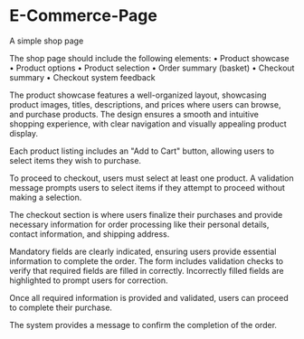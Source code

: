 # E-Commerce-Page
A simple shop page

The shop page should include the following elements:
  •	Product showcase
  •	Product options
  •	Product selection
  •	Order summary (basket)
  •	Checkout summary
  •	Checkout system feedback

The product showcase features a well-organized layout, showcasing product images, titles, descriptions, and prices where users can browse, and purchase products.
The design ensures a smooth and intuitive shopping experience, with clear navigation and visually appealing product display.

Each product listing includes an "Add to Cart" button, allowing users to select items they wish to purchase.

To proceed to checkout, users must select at least one product. A validation message prompts users to select items if they attempt to proceed without making a selection.

The checkout section is where users finalize their purchases and provide necessary information for order processing like their personal details, contact information, and shipping address.

Mandatory fields are clearly indicated, ensuring users provide essential information to complete the order. The form includes validation checks to verify that required fields are filled in correctly. Incorrectly filled fields are highlighted to prompt users for correction.

Once all required information is provided and validated, users can proceed to complete their purchase.

The system provides a message to confirm the completion of the order.
